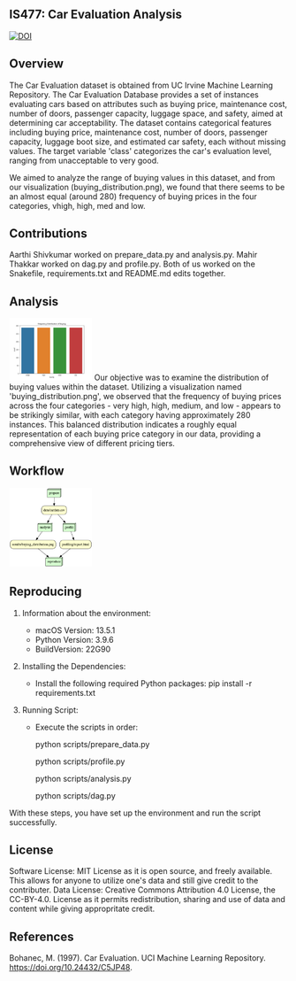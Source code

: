 ## IS477: Car Evaluation Analysis
[![DOI](https://zenodo.org/badge/DOI/10.5281/zenodo.10360498.svg)](https://doi.org/10.5281/zenodo.10360498)

## Overview
The Car Evaluation dataset is obtained from UC Irvine Machine Learning Repository. The Car Evaluation Database provides a set of instances evaluating cars based on attributes such as buying price, maintenance cost, number of doors, passenger capacity, luggage space, and safety, aimed at determining car acceptability. The dataset contains categorical features including buying price, maintenance cost, number of doors, passenger capacity, luggage boot size, and estimated car safety, each without missing values. The target variable 'class' categorizes the car's evaluation level, ranging from unacceptable to very good.

We aimed to analyze the range of buying values in this dataset, and from our visualization (buying_distribution.png), we found that there seems to be an almost equal (around 280) frequency of buying prices in the four categories, vhigh, high, med and low. 

## Contributions
Aarthi Shivkumar worked on prepare_data.py and analysis.py. Mahir Thakkar worked on dag.py and profile.py. Both of us worked on the Snakefile, requirements.txt and README.md edits together.

## Analysis
 <img src = "results/buying_distribution.png" width="150">
Our objective was to examine the distribution of buying values within the dataset. Utilizing a visualization named 'buying_distribution.png', we observed that the frequency of buying prices across the four categories - very high, high, medium, and low - appears to be strikingly similar, with each category having approximately 280 instances. This balanced distribution indicates a roughly equal representation of each buying price category in our data, providing a comprehensive view of different pricing tiers.


## Workflow

 <img src = "workflow/dag.png" width="150">


## Reproducing

1. Information about the environment: 
   - macOS Version: 13.5.1
   - Python Version: 3.9.6
   - BuildVersion: 22G90

2. Installing the Dependencies:
   - Install the following required Python packages:
   pip install -r requirements.txt

3. Running Script:
   - Execute the scripts in order:

     python scripts/prepare_data.py

     python scripts/profile.py

     python scripts/analysis.py
     
     python scripts/dag.py

With these steps, you have set up the environment and run the script successfully. 

## License
Software License: MIT License as it is open source, and freely available. This allows for anyone to utilize one's data and still give credit to the contributer.
Data License: Creative Commons Attribution 4.0 License, the CC-BY-4.0. License as it permits redistribution, sharing and use of data and content while giving appropritate credit.

## References
Bohanec, M. (1997). Car Evaluation. UCI Machine Learning Repository. https://doi.org/10.24432/C5JP48.
